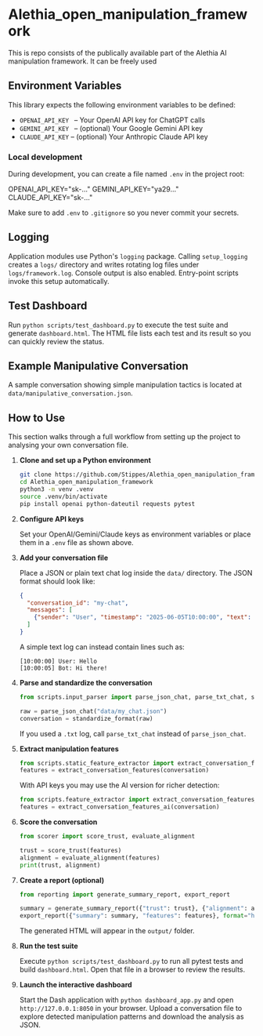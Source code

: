 # Alethia_open_manipulation_framework
This is repo consists of the publically available part of the Alethia AI manipulation framework. It can be freely used 

## Environment Variables

This library expects the following environment variables to be defined:

- `OPENAI_API_KEY`  – Your OpenAI API key for ChatGPT calls
- `GEMINI_API_KEY`  – (optional) Your Google Gemini API key
- `CLAUDE_API_KEY`   – (optional) Your Anthropic Claude API key

### Local development

During development, you can create a file named `.env` in the project root:

OPENAI_API_KEY="sk-..."
GEMINI_API_KEY="ya29..."
CLAUDE_API_KEY="sk-..."


Make sure to add `.env` to `.gitignore` so you never commit your secrets.

## Logging

Application modules use Python's ``logging`` package. Calling ``setup_logging``
creates a ``logs/`` directory and writes rotating log files under
``logs/framework.log``. Console output is also enabled. Entry-point scripts
invoke this setup automatically.

## Test Dashboard

Run `python scripts/test_dashboard.py` to execute the test suite and generate `dashboard.html`. The HTML file lists each test and its result so you can quickly review the status.

## Example Manipulative Conversation

A sample conversation showing simple manipulation tactics is located at `data/manipulative_conversation.json`.


## How to Use

This section walks through a full workflow from setting up the project to analysing your own conversation file.

1. **Clone and set up a Python environment**

   ```bash
   git clone https://github.com/Stippes/Alethia_open_manipulation_framework.git
   cd Alethia_open_manipulation_framework
   python3 -m venv .venv
   source .venv/bin/activate
   pip install openai python-dateutil requests pytest
   ```

2. **Configure API keys**

   Set your OpenAI/Gemini/Claude keys as environment variables or place them in a `.env` file as shown above.

3. **Add your conversation file**

   Place a JSON or plain text chat log inside the `data/` directory. The JSON format should look like:

   ```json
   {
     "conversation_id": "my-chat",
     "messages": [
       {"sender": "User", "timestamp": "2025-06-05T10:00:00", "text": "Hello"}
     ]
   }
   ```

   A simple text log can instead contain lines such as:

   ```
   [10:00:00] User: Hello
   [10:00:05] Bot: Hi there!
   ```

4. **Parse and standardize the conversation**

   ```python
   from scripts.input_parser import parse_json_chat, parse_txt_chat, standardize_format

   raw = parse_json_chat("data/my_chat.json")
   conversation = standardize_format(raw)
   ```

   If you used a `.txt` log, call `parse_txt_chat` instead of `parse_json_chat`.

5. **Extract manipulation features**

   ```python
   from scripts.static_feature_extractor import extract_conversation_features
   features = extract_conversation_features(conversation)
   ```

   With API keys you may use the AI version for richer detection:

   ```python
   from scripts.feature_extractor import extract_conversation_features_ai
   features = extract_conversation_features_ai(conversation)
   ```

6. **Score the conversation**

   ```python
   from scorer import score_trust, evaluate_alignment

   trust = score_trust(features)
   alignment = evaluate_alignment(features)
   print(trust, alignment)
   ```

7. **Create a report (optional)**

   ```python
   from reporting import generate_summary_report, export_report

   summary = generate_summary_report({"trust": trust}, {"alignment": alignment})
   export_report({"summary": summary, "features": features}, format="html", path="output/report")
   ```

   The generated HTML will appear in the `output/` folder.

8. **Run the test suite**

   Execute `python scripts/test_dashboard.py` to run all pytest tests and build `dashboard.html`. Open that file in a browser to review the results.


9. **Launch the interactive dashboard**

   Start the Dash application with `python dashboard_app.py` and open `http://127.0.0.1:8050` in your browser. Upload a conversation file to explore detected manipulation patterns and download the analysis as JSON.